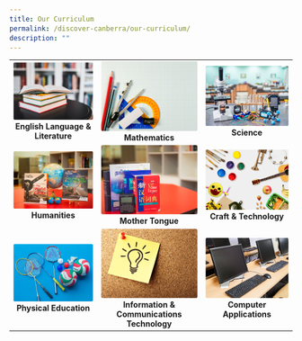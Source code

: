 ```yaml
---
title: Our Curriculum
permalink: /discover-canberra/our-curriculum/
description: ""
---
```

|  |  |  |
| :--------: | :--------: | :--------: |
|   <a href="https://moe-canberrasec-staging.netlify.app/discover-canberra/our-curriculum/english-language-n-literature"><img src="/images/english.png"></a><br><strong>English Language & Literature</strong>   |  <a href="https://moe-canberrasec-staging.netlify.app/discover-canberra/our-curriculum/mathematics"><img src="/images/mathematics.png" height="45%"></a><br><strong>Mathematics</strong>    |   <a href="https://moe-canberrasec-staging.netlify.app/discover-canberra/our-curriculum/science"><img src="/images/science.png"></a><br><strong>Science</strong> |
|   <a href="https://moe-canberrasec-staging.netlify.app/discover-canberra/our-curriculum/humanities"> <img src="/images/humanities.png"><br></a><strong>Humanities</strong>   |  <a href=    "https://moe-canberrasec-staging.netlify.app/discover-canberra/our-curriculum/mother-tongue"> <img src="/images/mother-tongue.png"> </a><br><strong>Mother Tongue</strong>    |   <a href="https://moe-canberrasec-staging.netlify.app/discover-canberra/our-curriculum/craft-n-technology"> <img src="/images/craft-n-tech.png"></a><br><strong>Craft & Technology</strong>  |
|   <a href="https://moe-canberrasec-staging.netlify.app/discover-canberra/our-curriculum/physical-education/"> <img src="/images/physical-education.png"></a><br><strong>Physical Education</strong>   |  <a href="https://moe-canberrasec-staging.netlify.app/discover-canberra/our-curriculum/information-n-communications-technology"> <img src="/images/infos.png"></a><br> <strong>Information & Communications Technology</strong>   |   <a href="https://moe-canberrasec-staging.netlify.app/discover-canberra/our-curriculum/computer-applications"> <img src="/images/computer-application.png"></a><br><strong>Computer Applications</strong>   |